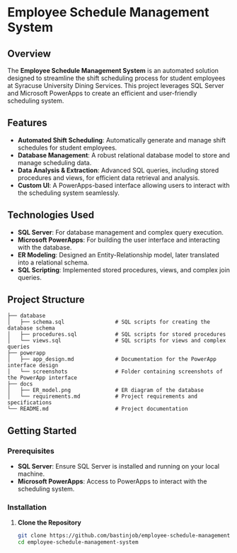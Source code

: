 # Employee Schedule Management System

## Overview

The **Employee Schedule Management System** is an automated solution designed to streamline the shift scheduling process for student employees at Syracuse University Dining Services. This project leverages SQL Server and Microsoft PowerApps to create an efficient and user-friendly scheduling system.

## Features

- **Automated Shift Scheduling**: Automatically generate and manage shift schedules for student employees.
- **Database Management**: A robust relational database model to store and manage scheduling data.
- **Data Analysis & Extraction**: Advanced SQL queries, including stored procedures and views, for efficient data retrieval and analysis.
- **Custom UI**: A PowerApps-based interface allowing users to interact with the scheduling system seamlessly.

## Technologies Used

- **SQL Server**: For database management and complex query execution.
- **Microsoft PowerApps**: For building the user interface and interacting with the database.
- **ER Modeling**: Designed an Entity-Relationship model, later translated into a relational schema.
- **SQL Scripting**: Implemented stored procedures, views, and complex join queries.

## Project Structure

```plaintext
├── database
│   ├── schema.sql                # SQL scripts for creating the database schema
│   ├── procedures.sql            # SQL scripts for stored procedures
│   └── views.sql                 # SQL scripts for views and complex queries
├── powerapp
│   ├── app_design.md             # Documentation for the PowerApp interface design
│   └── screenshots               # Folder containing screenshots of the PowerApp interface
├── docs
│   ├── ER_model.png              # ER diagram of the database
│   └── requirements.md           # Project requirements and specifications
└── README.md                     # Project documentation
```

## Getting Started

### Prerequisites

- **SQL Server**: Ensure SQL Server is installed and running on your local machine.
- **Microsoft PowerApps**: Access to PowerApps to interact with the scheduling system.

### Installation

1. **Clone the Repository**
   ```bash
   git clone https://github.com/bastinjob/employee-schedule-management-system.git
   cd employee-schedule-management-system

